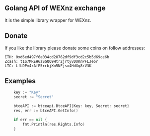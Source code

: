 ## Golang API of WEXnz exchange

It is the simple library wrapper for WEXnz. 

## Donate
If you like the library please donate some coins on follow addresses:

    ETH: 0xd6ed497f6a034cd28762df9df3cd2c5b5d69ce6b
    Zcash: t1S7MREH6zSGQQ9Htr2jrtyvDUKnPFLJeor 
    LTC: LfLDPm4rAfE5rrbjXn5NFjsx4HdXq8rV3K

## Examples

```go
    key := "Key"
    secret := "Secret"

    btceAPI := btceapi.BtceAPI{Key: key, Secret: secret}
    res, err := btceAPI.GetInfo()

    if err == nil {
        fmt.Println(res.Rights.Info)
    }
```
